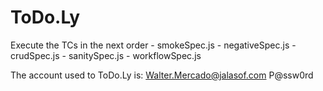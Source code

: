 # ToDo.Ly

Execute the TCs in the next order
	- smokeSpec.js
	- negativeSpec.js
	- crudSpec.js
	- sanitySpec.js
	- workflowSpec.js

	
The account used to ToDo.Ly is:
	Walter.Mercado@jalasof.com
	P@ssw0rd
